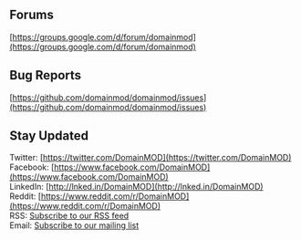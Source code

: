 Forums
------
[https://groups.google.com/d/forum/domainmod](https://groups.google.com/d/forum/domainmod)

Bug Reports
-----------
[https://github.com/domainmod/domainmod/issues](https://github.com/domainmod/domainmod/issues)

Stay Updated
------------
Twitter: [https://twitter.com/DomainMOD](https://twitter.com/DomainMOD)  
Facebook: [https://www.facebook.com/DomainMOD](https://www.facebook.com/DomainMOD)  
LinkedIn: [http://lnked.in/DomainMOD](http://lnked.in/DomainMOD)  
Reddit: [https://www.reddit.com/r/DomainMOD](https://www.reddit.com/r/DomainMOD)  
RSS: [Subscribe to our RSS feed](https://domainmod.org/rss/)  
Email: [Subscribe to our mailing list](https://domainmod.org/subscribe/)  
